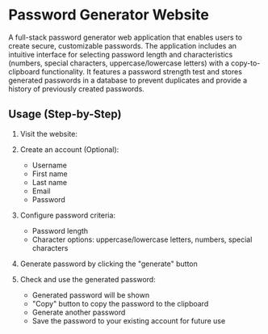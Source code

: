 # Password Generator Website
A full-stack password generator web application that enables users to create secure, customizable passwords. The application includes an intuitive interface for selecting password length and characteristics (numbers, special characters, uppercase/lowercase letters) with a copy-to-clipboard functionality. It features a password strength test and stores generated passwords in a database to prevent duplicates and provide a history of previously created passwords.
## Usage (Step-by-Step)
1. Visit the website:

2. Create an account (Optional):
   - Username
   - First name
   - Last name
   - Email
   - Password

3. Configure password criteria:
   - Password length
   - Character options: uppercase/lowercase letters, numbers, special characters

4. Generate password by clicking the "generate" button

5. Check and use the generated password:
   - Generated password will be shown
   - "Copy" button to copy the password to the clipboard
   - Generate another password
   - Save the password to your existing account for future use
